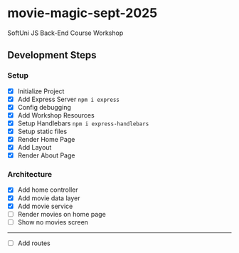 # movie-magic-sept-2025
SoftUni JS Back-End Course Workshop

## Development Steps

### Setup
 - [x] Initialize Project
 - [x] Add Express Server `npm i express`
 - [x] Config debugging
 - [x] Add Workshop Resources
 - [x] Setup Handlebars `npm i express-handlebars`
 - [x] Setup static files
 - [x] Render Home Page
 - [x] Add Layout
 - [x] Render About Page
### Architecture
 - [x] Add home controller
 - [x] Add movie data layer
 - [x] Add movie service
 - [ ] Render movies on home page
 - [ ] Show no movies screen
---
 - [ ] Add routes


